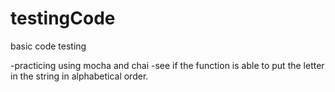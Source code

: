 # testingCode

basic code testing

-practicing using mocha and chai
    -see if the function is able to put the letter in the string in alphabetical order.
